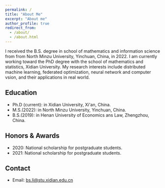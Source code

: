 ```yaml
---
permalink: /
title: "About Me"
excerpt: "About me"
author_profile: true
redirect_from: 
  - /about/
  - /about.html
---
```


I received the B.S. degree in school of mathematics and information science from from North Minzu University, Yinchuan, China, in 2022. I am currently
working toward the PhD degree with the school of mathematics and statistics, Xidian University. My research interests include distributed machine learning, federated optimization, neural network and computer vsion, and their applications in real world.
 


Education
------
* Ph.D (current): in Xidian University, Xi'an, China.
* M.S.(2022): in North Minzu University, Yinchuan, China.
* B.S.(2019): in Henan University of Economics ans Law, Zhengzhou, China.



Honors & Awards
------
* 2020: National scholarship for postgraduate students.
* 2021: National scholarship for postgraduate students.
  
Contact
------
* Email: bs.li@stu.xidian.edu.cn

